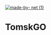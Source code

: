 [![made-by- net (1)](https://github.com/SnowPowerCore/.NET-Custom-Console-App-Template/assets/35460261/d97613a9-740d-4f08-a931-81b77cfffb36)](https://dot.net)

# TomskGO
